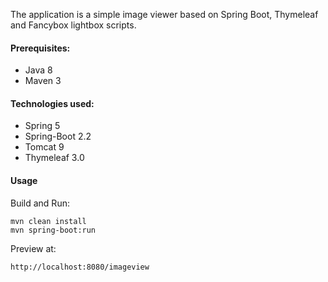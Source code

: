 ﻿The application is a simple image viewer based on Spring Boot, Thymeleaf and Fancybox lightbox scripts.

#### Prerequisites:
- Java 8
- Maven 3

#### Technologies used:
- Spring 5
- Spring-Boot 2.2
- Tomcat 9
- Thymeleaf 3.0

#### Usage

Build and Run:
	
	mvn clean install
	mvn spring-boot:run

Preview at:

	http://localhost:8080/imageview
